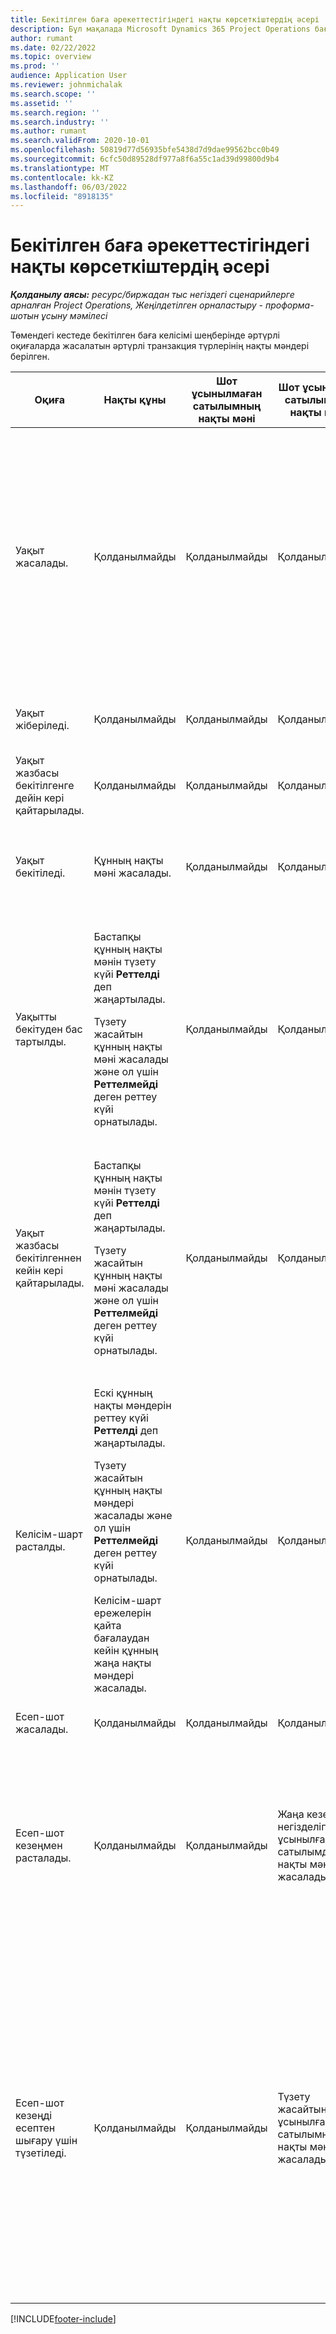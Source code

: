 ```yaml
---
title: Бекітілген баға әрекеттестігіндегі нақты көрсеткіштердің әсері
description: Бұл мақалада Microsoft Dynamics 365 Project Operations бағдарламасындағы бекітілген баға келісімінің жарамдылық кезеңінде әртүрлі оқиғалардағы "Нақты мәндер" кестесіне әсері туралы ақпарат берілген.
author: rumant
ms.date: 02/22/2022
ms.topic: overview
ms.prod: ''
audience: Application User
ms.reviewer: johnmichalak
ms.search.scope: ''
ms.assetid: ''
ms.search.region: ''
ms.search.industry: ''
ms.author: rumant
ms.search.validFrom: 2020-10-01
ms.openlocfilehash: 50819d77d56935bfe5438d7d9dae99562bcc0b49
ms.sourcegitcommit: 6cfc50d89528df977a8f6a55c1ad39d99800d9b4
ms.translationtype: MT
ms.contentlocale: kk-KZ
ms.lasthandoff: 06/03/2022
ms.locfileid: "8918135"
---
```

# <a name="actuals-impact-in-a-fixed-price-engagement"></a>Бекітілген баға әрекеттестігіндегі нақты көрсеткіштердің әсері

_**Қолданылу аясы:** ресурс/биржадан тыс негіздегі сценарийлерге арналған Project Operations, Жеңілдетілген орналастыру - проформа-шотын ұсыну мәмілесі_

Төмендегі кестеде бекітілген баға келісімі шеңберінде әртүрлі оқиғаларда жасалатын әртүрлі транзакция түрлерінің нақты мәндері берілген.

| Оқиға | Нақты құны | Шот ұсынылмаған сатылымның нақты мәні | Шот ұсынылған сатылымның нақты мәні | Мысал |
|---|---|---|---|---|
| Уақыт жасалады. | Қолданылмайды | Қолданылмайды | Қолданылмайды | <p>Құн мөлшерлемесі сағатына 100 АҚШ долларын құрайтын, АҚШ-тағы Fabrikam ұйымдық бөлімшесінің қызметкері Боб Козак "Adatum-да манипуляторды орнату" деп аталатын жобада жұмыс істеуде. Бұл жоба келісім-шарт жолындағы бекітілген бағаны есептеу әдісімен салыстырылады. Боб Козактың уақыт жазбасының үлгісі төмендегідей:</p><p>Боб Козак - 8 сағат</p> |
| Уақыт жіберіледі. | Қолданылмайды | Қолданылмайды | Қолданылмайды | Уақыт жазбасы үшін құн журналының жолы жасалады. Әдепкі құн мөлшерлемесі журнал жазбасына енгізіледі. |
| Уақыт жазбасы бекітілгенге дейін кері қайтарылады. | Қолданылмайды | Қолданылмайды | Қолданылмайды | |
| Уақыт бекітіледі. | Құнның нақты мәні жасалады. | Қолданылмайды | Қолданылмайды | <p>Жасалған жаңа нақты мән:</p><ul><li>**Құнның нақты мәні:** Боб Козак, 8 сағат, 800 АҚШ доллары</li></ul> |
| Уақытты бекітуден бас тартылды. | <p>Бастапқы құнның нақты мәнін түзету күйі **Реттелді** деп жаңартылады.</p><p>Түзету жасайтын құнның нақты мәні жасалады және ол үшін **Реттелмейді** деген реттеу күйі орнатылады.</p> | Қолданылмайды | Қолданылмайды | <p>Бұрыннан бар жаңартылған нақты мән:</p><ul><li>**Құнның нақты мәні:** Боб Козак, 8 сағат, 800 АҚШ доллары, *Реттелді*</li></ul><p>Бұрынғы қаржылық әсерге түзету жасау үшін жасалған жаңа нақты мән:</p><ul><li>**Құнның нақты мәні:** Боб Козак, (8 сағат), (800 АҚШ доллары), *Реттелмейді*</li></ul> |
| Уақыт жазбасы бекітілгеннен кейін кері қайтарылады. | <p>Бастапқы құнның нақты мәнін түзету күйі **Реттелді** деп жаңартылады.</p><p>Түзету жасайтын құнның нақты мәні жасалады және ол үшін **Реттелмейді** деген реттеу күйі орнатылады.</p> | Қолданылмайды | Қолданылмайды | <p>Бұрыннан бар жаңартылған нақты мән:</p><ul><li>**Құнның нақты мәні:** Боб Козак, 8 сағат, 800 АҚШ доллары, *Реттелді*</li></ul><p>Бұрынғы қаржылық әсерге түзету жасау үшін жасалған жаңа нақты мән:</p><ul><li>**Құнның нақты мәні:** Боб Козак, (8 сағат), (800 АҚШ доллары), *Реттелмейді*</li></ul> |
| Келісім-шарт расталды. | <p>Ескі құнның нақты мәндерін реттеу күйі **Реттелді** деп жаңартылады.</p><p>Түзету жасайтын құнның нақты мәндері жасалады және ол үшін **Реттелмейді** деген реттеу күйі орнатылады.</p><p>Келісім-шарт ережелерін қайта бағалаудан кейін құнның жаңа нақты мәндері жасалады.</p> | Қолданылмайды | Қолданылмайды | <p>Бұрыннан бар жаңартылған нақты мән:</p><ul><li>**Құнның нақты мәні:** Боб Козак, 8 сағат, 800 АҚШ доллары, *Реттелді*</li></ul><p>Бұрынғы қаржылық әсерге түзету жасау үшін жасалған жаңа нақты мән:</p><ul><li>**Құнның нақты мәні:** Боб Козак, (8 сағат), (800 АҚШ доллары), *Реттелмейді*</li></ul><p>Қайта бағаланған қаржылық әсер үшін жасалған жаңа нақты мән:</p><ul><li>**Құнның нақты мәні:** Боб Козак, 8 сағат, 800 АҚШ доллары</li></ul> |
| Есеп-шот жасалады. | Қолданылмайды | Қолданылмайды | Қолданылмайды | |
| Есеп-шот кезеңмен расталады. | Қолданылмайды | Қолданылмайды | Жаңа кезеңге негізделіп шот ұсынылған сатылымдардың нақты мәндері жасалады. | <p>Өзгеріссіз қалатын бұрыннан бар нақты мән:</p><ul><li>**Құнның нақты мәні:** Боб Козак, 8 сағат, 800 АҚШ доллары</li></ul><p>Шот ұсынылған сатылым мәндерін жазу үшін жасалған жаңа нақты мән:</p><ul><li>**Шот ұсынылған сатылымның нақты мәні:** кезең, 5000 АҚШ доллары</li></ul> |
| Есеп-шот кезеңді есептен шығару үшін түзетіледі. | Қолданылмайды | Қолданылмайды | Түзету жасайтын шот ұсынылған сатылымның нақты мәндері жасалады. | <p>Өзгеріссіз қалатын бұрыннан бар нақты мән:</p><ul><li>**Құнның нақты мәні:** Боб Козак, 8 сағат, 800 АҚШ доллары</li></ul><p>Бұрыннан бар жаңартылған нақты мән:</p><ul><li>**Шот ұсынылған сатылымның нақты мәні:** кезең, 5000 АҚШ доллары, *Реттелді*</li></ul><p>Алдыңғы шот ұсынылған сатылым мәндеріне түзету жасау үшін жасалған жаңа нақты мән:</p><ul><li>**Шот ұсынылған сатылымның нақты мәні:** кезең, (5000 АҚШ доллары),*Реттелмейді*</li></ul> |

[!INCLUDE[footer-include](../includes/footer-banner.md)]
